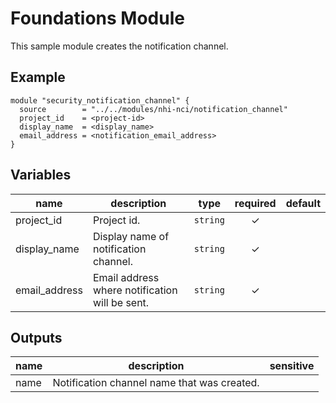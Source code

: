 # Foundations Module

This sample module creates the notification channel.

## Example

```hcl
module "security_notification_channel" {
  source        = "../../modules/nhi-nci/notification_channel"
  project_id    = <project-id>
  display_name  = <display_name>
  email_address = <notification_email_address>
}
```

<!-- BEGIN TFDOC -->
## Variables

| name | description | type | required | default |
|---|---|:---: |:---:|:---:|
| project_id | Project id. | `string` | ✓ |  |
| display_name | Display name of notification channel. | `string` | ✓ |  |
| email_address | Email address where notification will be sent. | `string` | ✓ |  |

## Outputs

| name | description | sensitive |
|---|---|:---:|
| name | Notification channel name that was created. |  |
<!-- END TFDOC -->